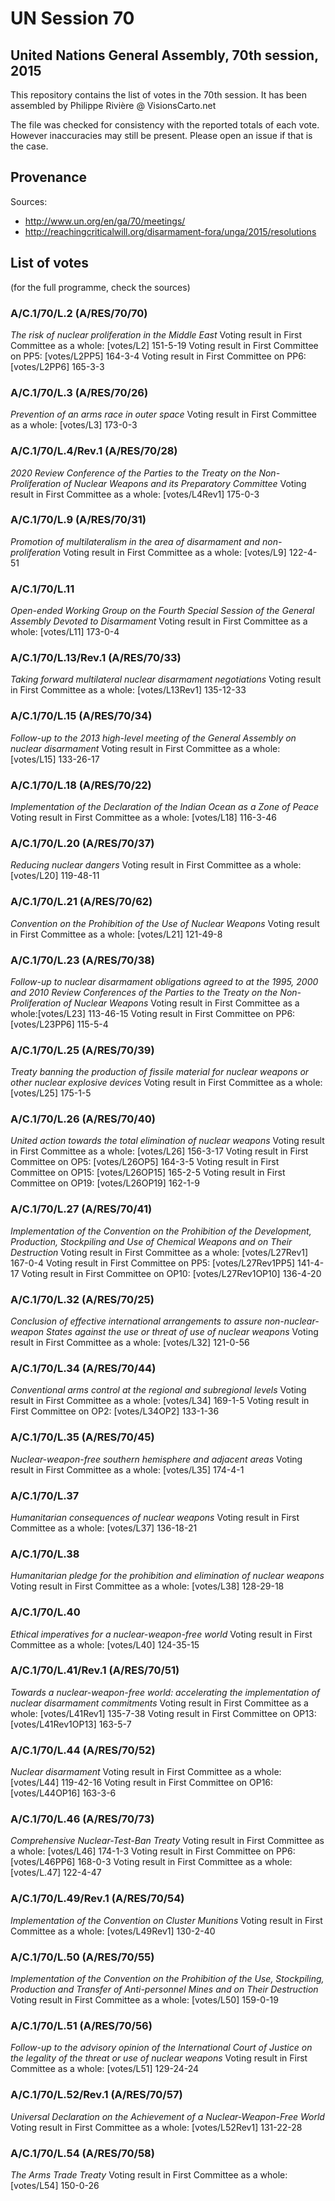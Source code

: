 # UN Session 70

## United Nations General Assembly, 70th session, 2015

This repository contains the list of votes in the 70th session. It has been assembled by Philippe Rivière @ VisionsCarto.net

The file was checked for consistency with the reported totals of each vote. However inaccuracies may still be present. Please open an issue if that is the case.


## Provenance

Sources:
- http://www.un.org/en/ga/70/meetings/
- http://reachingcriticalwill.org/disarmament-fora/unga/2015/resolutions


## List of votes

(for the full programme, check the sources)


### A/C.1/70/L.2 (A/RES/70/70)
  _The risk of nuclear proliferation in the Middle East_
   Voting result in First Committee as a whole: [votes/L2] 151-5-19
   Voting result in First Committee on PP5: [votes/L2PP5] 164-3-4
   Voting result in First Committee on PP6: [votes/L2PP6] 165-3-3

### A/C.1/70/L.3 (A/RES/70/26)
  _Prevention of an arms race in outer space_
   Voting result in First Committee as a whole: [votes/L3] 173-0-3

### A/C.1/70/L.4/Rev.1 (A/RES/70/28)
  _2020 Review Conference of the Parties to the Treaty on the Non-Proliferation of Nuclear Weapons and its Preparatory Committee_
   Voting result in First Committee as a whole: [votes/L4Rev1] 175-0-3

### A/C.1/70/L.9 (A/RES/70/31)
  _Promotion of multilateralism in the area of disarmament and non-proliferation_
   Voting result in First Committee as a whole: [votes/L9] 122-4-51

### A/C.1/70/L.11
  _Open-ended Working Group on the Fourth Special Session of the General Assembly Devoted to Disarmament_
   Voting result in First Committee as a whole: [votes/L11] 173-0-4

### A/C.1/70/L.13/Rev.1 (A/RES/70/33)
  _Taking forward multilateral nuclear disarmament negotiations_
   Voting result in First Committee as a whole: [votes/L13Rev1] 135-12-33

### A/C.1/70/L.15 (A/RES/70/34)
  _Follow-up to the 2013 high-level meeting of the General Assembly on nuclear disarmament_
   Voting result in First Committee as a whole: [votes/L15] 133-26-17

### A/C.1/70/L.18 (A/RES/70/22)
  _Implementation of the Declaration of the Indian Ocean as a Zone of Peace_
   Voting result in First Committee as a whole: [votes/L18] 116-3-46

### A/C.1/70/L.20 (A/RES/70/37)
  _Reducing nuclear dangers_
   Voting result in First Committee as a whole: [votes/L20] 119-48-11

### A/C.1/70/L.21 (A/RES/70/62)
  _Convention on the Prohibition of the Use of Nuclear Weapons_
   Voting result in First Committee as a whole: [votes/L21] 121-49-8

### A/C.1/70/L.23 (A/RES/70/38)
  _Follow-up to nuclear disarmament obligations agreed to at the 1995, 2000 and 2010 Review Conferences of the Parties to the Treaty on the Non-Proliferation of Nuclear Weapons_
   Voting result in First Committee as a whole:[votes/L23] 113-46-15
   Voting result in First Committee on PP6: [votes/L23PP6] 115-5-4

### A/C.1/70/L.25 (A/RES/70/39)
  _Treaty banning the production of fissile material for nuclear weapons or other nuclear explosive devices_
   Voting result in First Committee as a whole: [votes/L25] 175-1-5

### A/C.1/70/L.26 (A/RES/70/40)
  _United action towards the total elimination of nuclear weapons_
   Voting result in First Committee as a whole: [votes/L26] 156-3-17
   Voting result in First Committee on OP5: [votes/L26OP5] 164-3-5
   Voting result in First Committee on OP15: [votes/L26OP15] 165-2-5
   Voting result in First Committee on OP19: [votes/L26OP19] 162-1-9

### A/C.1/70/L.27 (A/RES/70/41)
  _Implementation of the Convention on the Prohibition of the Development, Production, Stockpiling and Use of Chemical Weapons and on Their Destruction_
   Voting result in First Committee as a whole: [votes/L27Rev1] 167-0-4
   Voting result in First Committee on PP5: [votes/L27Rev1PP5] 141-4-17
   Voting result in First Committee on OP10: [votes/L27Rev1OP10] 136-4-20

### A/C.1/70/L.32 (A/RES/70/25)
  _Conclusion of effective international arrangements to assure non-nuclear-weapon States against the use or threat of use of nuclear weapons_
   Voting result in First Committee as a whole: [votes/L32] 121-0-56

### A/C.1/70/L.34 (A/RES/70/44)
  _Conventional arms control at the regional and subregional levels_
   Voting result in First Committee as a whole: [votes/L34] 169-1-5
   Voting result in First Committee on OP2: [votes/L34OP2] 133-1-36

### A/C.1/70/L.35 (A/RES/70/45)
  _Nuclear-weapon-free southern hemisphere and adjacent areas_
   Voting result in First Committee as a whole: [votes/L35] 174-4-1

### A/C.1/70/L.37
  _Humanitarian consequences of nuclear weapons_
   Voting result in First Committee as a whole: [votes/L37] 136-18-21

### A/C.1/70/L.38
  _Humanitarian pledge for the prohibition and elimination of nuclear weapons_
   Voting result in First Committee as a whole: [votes/L38] 128-29-18

### A/C.1/70/L.40
  _Ethical imperatives for a nuclear-weapon-free world_
   Voting result in First Committee as a whole: [votes/L40] 124-35-15

### A/C.1/70/L.41/Rev.1 (A/RES/70/51)
  _Towards a nuclear-weapon-free world: accelerating the implementation of nuclear disarmament commitments_
   Voting result in First Committee as a whole: [votes/L41Rev1] 135-7-38
   Voting result in First Committee on OP13: [votes/L41Rev1OP13] 163-5-7

### A/C.1/70/L.44 (A/RES/70/52)
  _Nuclear disarmament_
   Voting result in First Committee as a whole: [votes/L44] 119-42-16
   Voting result in First Committee on OP16: [votes/L44OP16] 163-3-6

### A/C.1/70/L.46 (A/RES/70/73)
  _Comprehensive Nuclear-Test-Ban Treaty_
   Voting result in First Committee as a whole: [votes/L46] 174-1-3
   Voting result in First Committee on PP6: [votes/L46PP6] 168-0-3
   Voting result in First Committee as a whole: [votes/L.47] 122-4-47

### A/C.1/70/L.49/Rev.1 (A/RES/70/54)
  _Implementation of the Convention on Cluster Munitions_
   Voting result in First Committee as a whole: [votes/L49Rev1] 130-2-40

### A/C.1/70/L.50 (A/RES/70/55)
  _Implementation of the Convention on the Prohibition of the Use, Stockpiling, Production and Transfer of Anti-personnel Mines and on Their Destruction_
   Voting result in First Committee as a whole: [votes/L50] 159-0-19

### A/C.1/70/L.51 (A/RES/70/56)
  _Follow-up to the advisory opinion of the International Court of Justice on the legality of the threat or use of nuclear weapons_
   Voting result in First Committee as a whole: [votes/L51] 129-24-24

### A/C.1/70/L.52/Rev.1 (A/RES/70/57)
  _Universal Declaration on the Achievement of a Nuclear-Weapon-Free World_
   Voting result in First Committee as a whole: [votes/L52Rev1] 131-22-28

### A/C.1/70/L.54 (A/RES/70/58)
  _The Arms Trade Treaty_
   Voting result in First Committee as a whole: [votes/L54] 150-0-26


